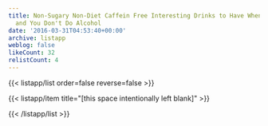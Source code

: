 ```yaml
---
title: Non-Sugary Non-Diet Caffein Free Interesting Drinks to Have When You're Out
  and You Don't Do Alcohol
date: '2016-03-31T04:53:40+00:00'
archive: listapp
weblog: false
likeCount: 32
relistCount: 4
---
```



{{< listapp/list order=false reverse=false >}}

   {{< listapp/item title="[this space intentionally left blank]" >}}

{{< /listapp/list >}}
